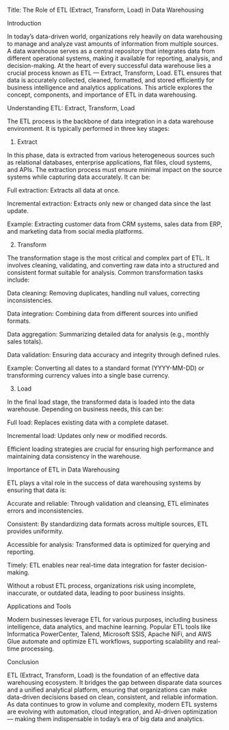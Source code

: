 Title: The Role of ETL (Extract, Transform, Load) in Data Warehousing

Introduction

In today’s data-driven world, organizations rely heavily on data warehousing to manage and analyze vast amounts of information from multiple sources. A data warehouse serves as a central repository that integrates data from different operational systems, making it available for reporting, analysis, and decision-making.
At the heart of every successful data warehouse lies a crucial process known as ETL — Extract, Transform, Load. ETL ensures that data is accurately collected, cleaned, formatted, and stored efficiently for business intelligence and analytics applications. This article explores the concept, components, and importance of ETL in data warehousing.

Understanding ETL: Extract, Transform, Load

The ETL process is the backbone of data integration in a data warehouse environment. It is typically performed in three key stages:

1. Extract

In this phase, data is extracted from various heterogeneous sources such as relational databases, enterprise applications, flat files, cloud systems, and APIs.
The extraction process must ensure minimal impact on the source systems while capturing data accurately. It can be:

Full extraction: Extracts all data at once.

Incremental extraction: Extracts only new or changed data since the last update.

Example: Extracting customer data from CRM systems, sales data from ERP, and marketing data from social media platforms.

2. Transform

The transformation stage is the most critical and complex part of ETL. It involves cleaning, validating, and converting raw data into a structured and consistent format suitable for analysis.
Common transformation tasks include:

Data cleaning: Removing duplicates, handling null values, correcting inconsistencies.

Data integration: Combining data from different sources into unified formats.

Data aggregation: Summarizing detailed data for analysis (e.g., monthly sales totals).

Data validation: Ensuring data accuracy and integrity through defined rules.

Example: Converting all dates to a standard format (YYYY-MM-DD) or transforming currency values into a single base currency.

3. Load

In the final load stage, the transformed data is loaded into the data warehouse. Depending on business needs, this can be:

Full load: Replaces existing data with a complete dataset.

Incremental load: Updates only new or modified records.

Efficient loading strategies are crucial for ensuring high performance and maintaining data consistency in the warehouse.

Importance of ETL in Data Warehousing

ETL plays a vital role in the success of data warehousing systems by ensuring that data is:

Accurate and reliable: Through validation and cleansing, ETL eliminates errors and inconsistencies.

Consistent: By standardizing data formats across multiple sources, ETL provides uniformity.

Accessible for analysis: Transformed data is optimized for querying and reporting.

Timely: ETL enables near real-time data integration for faster decision-making.

Without a robust ETL process, organizations risk using incomplete, inaccurate, or outdated data, leading to poor business insights.

Applications and Tools

Modern businesses leverage ETL for various purposes, including business intelligence, data analytics, and machine learning. Popular ETL tools like Informatica PowerCenter, Talend, Microsoft SSIS, Apache NiFi, and AWS Glue automate and optimize ETL workflows, supporting scalability and real-time processing.

Conclusion

ETL (Extract, Transform, Load) is the foundation of an effective data warehousing ecosystem. It bridges the gap between disparate data sources and a unified analytical platform, ensuring that organizations can make data-driven decisions based on clean, consistent, and reliable information. As data continues to grow in volume and complexity, modern ETL systems are evolving with automation, cloud integration, and AI-driven optimization — making them indispensable in today’s era of big data and analytics.